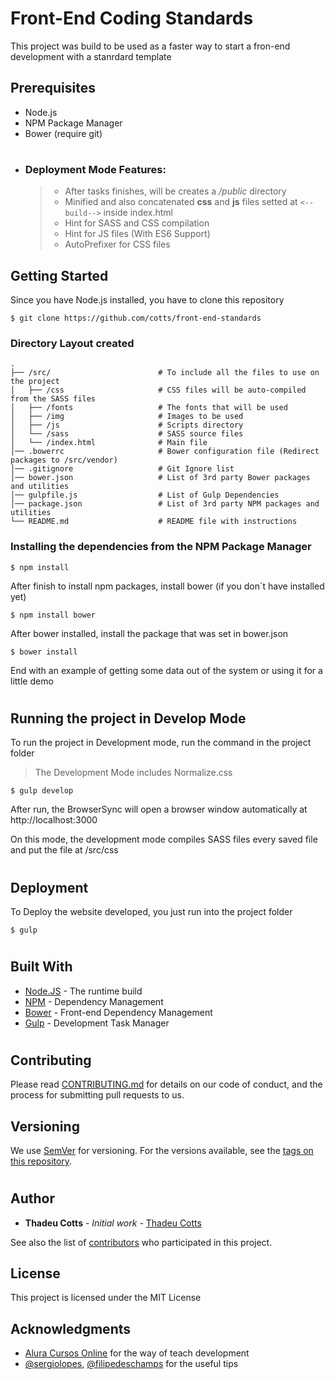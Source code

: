 # Front-End Coding Standards

This project was build to be used as a faster way to start a fron-end development with a stanrdard template 

## Prerequisites

- Node.js
- NPM Package Manager
- Bower (require git)

#
- ### Deployment Mode Features:
    > - After tasks finishes, will be creates a */public* directory 
    > - Minified and also concatenated **css** and **js** files setted at ```<-- build-->``` inside index.html
    > - Hint for SASS and CSS compilation
    > - Hint for JS files (With ES6 Support)
    > - AutoPrefixer for CSS files
    

## Getting Started


Since you have Node.js installed, you have to clone this repository

```
$ git clone https://github.com/cotts/front-end-standards
```

### Directory Layout created



```
.
├── /src/                        # To include all the files to use on the project
│   ├── /css                     # CSS files will be auto-compiled from the SASS files
│   ├── /fonts                   # The fonts that will be used 
│   ├── /img                     # Images to be used
│   ├── /js                      # Scripts directory
│   └── /sass                    # SASS source files
│   └── /index.html              # Main file
│── .bowerrc                     # Bower configuration file (Redirect packages to /src/vendor)
│── .gitignore                   # Git Ignore list
│── bower.json                   # List of 3rd party Bower packages and utilities
│── gulpfile.js                  # List of Gulp Dependencies
│── package.json                 # List of 3rd party NPM packages and utilities
└── README.md                    # README file with instructions

```

### Installing the dependencies from the NPM Package Manager


```
$ npm install
```

After finish to install npm packages, install bower (if you don´t have installed yet)

```
$ npm install bower
```

After bower installed, install the package that was set in bower.json

```
$ bower install
```

End with an example of getting some data out of the system or using it for a little demo

# 

## Running the project in Develop Mode

To run the project in Development mode, run the command in the project folder

> The Development Mode includes Normalize.css   
```
$ gulp develop
```
After run, the BrowserSync will open a browser window automatically at http://localhost:3000

On this mode, the development mode compiles SASS files every saved file and put the file at /src/css

#

## Deployment

To Deploy the website developed, you just run into the project folder


```
$ gulp
```

# 
## Built With

* [Node.JS](https://nodejs.org) - The runtime build
* [NPM](https://www.npmjs.com/) - Dependency Management
* [Bower](https://bower.io/) - Front-end Dependency Management
* [Gulp](http://gulpjs.com/) - Development Task Manager

#
## Contributing

Please read [CONTRIBUTING.md](https://gist.github.com/cotts/21622acf2c974b789e6f6f17c91bbef4) for details on our code of conduct, and the process for submitting pull requests to us.

## Versioning

We use [SemVer](http://semver.org/) for versioning. For the versions available, see the [tags on this repository](https://github.com/cotts/front-end-standards/tags). 

#
## Author

* **Thadeu Cotts** - *Initial work* - [Thadeu Cotts](https://github.com/cotts)

See also the list of [contributors](https://github.com/cotts/front-end-standards/contributors) who participated in this project.

## License

This project is licensed under the MIT License

## Acknowledgments

* [Alura Cursos Online](https://www.alura.com.br) for the way of teach development
* [@sergiolopes](https://github.com/sergiolopes), [@filipedeschamps](https://github.com/filipedeschamps) for the useful tips
